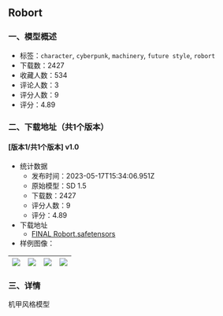 ## Robort
### 一、模型概述

- 标签：`character`, `cyberpunk`, `machinery`, `future style`, `robort`
- 下载数：2427
- 收藏人数：534
- 评论人数：3
- 评分人数：9
- 评分：4.89

### 二、下载地址（共1个版本）

#### [版本1/共1个版本] v1.0

- 统计数据
  - 发布时间：2023-05-17T15:34:06.951Z
  - 原始模型：SD 1.5
  - 下载数：2427
  - 评分人数：9
  - 评分：4.89
- 下载地址
  - [FINAL  Robort.safetensors](https://civitai.com/api/download/models/73329)
- 样例图像：

| <img src="https://image.civitai.com/xG1nkqKTMzGDvpLrqFT7WA/52d047ec-e705-4f78-a420-d1af5d5d4bea/width=450/818750.jpeg" /> | <img src="https://image.civitai.com/xG1nkqKTMzGDvpLrqFT7WA/54c0927d-eb78-4364-868d-9c23d217bf91/width=450/818744.jpeg" /> | <img src="https://image.civitai.com/xG1nkqKTMzGDvpLrqFT7WA/52151659-fbf1-4683-92bc-7b8ce7fef09a/width=450/818746.jpeg" /> | <img src="https://image.civitai.com/xG1nkqKTMzGDvpLrqFT7WA/22640fc8-4b1e-4075-9bcf-42fcc4facc2a/width=450/818745.jpeg" /> |
| ---- | ---- | ---- | ---- |


### 三、详情
<p>机甲风格模型</p>